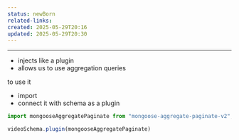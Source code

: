 ```yaml
---
status: newBorn
related-links: 
created: 2025-05-29T20:16
updated: 2025-05-29T20:30
---
```

---

- injects like a plugin
- allows us to use aggregation queries

to use it
- import
- connect it with schema as a plugin

```js
import mongooseAggregatePaginate from "mongoose-aggregate-paginate-v2";

videoSchema.plugin(mongooseAggregatePaginate)
```

